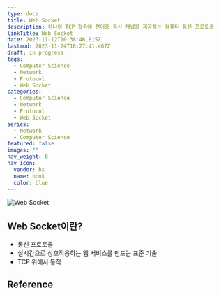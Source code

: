 ```yaml
---
type: docs
title: Web Socket
description: 하나의 TCP 접속에 전이중 통신 채널을 제공하는 컴퓨터 통신 프로토콜
linkTitle: Web Socket
date: 2023-11-12T10:38:46.815Z
lastmod: 2023-11-24T16:27:41.467Z
draft: in progress
tags:
  - Computer Science
  - Network
  - Protocol
  - Web Socket
categories:
  - Computer Science
  - Network
  - Protocol
  - Web Socket
series:
  - Network
  - Computer Science
featured: false
images: ""
nav_weight: 0
nav_icon:
  vendor: bs
  name: book
  color: blue
---
```


![Web Socket](/computer-science/web-socket.png#center)

## Web Socket이란?

- 통신 프로토콜
- 실시간으로 상호작용하는 웹 서비스를 만드는 표준 기술
- TCP 위에서 동작

## Reference
